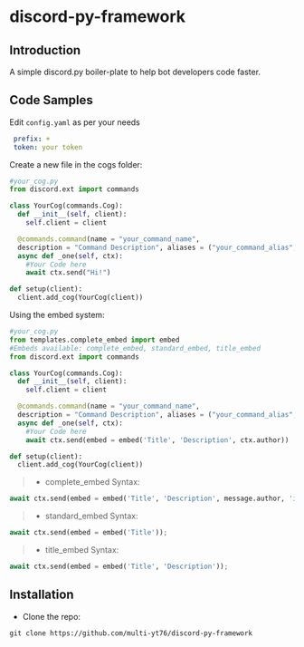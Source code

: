 # discord-py-framework

## Introduction

 A simple discord.py boiler-plate to help bot developers code faster.

## Code Samples

 Edit ``config.yaml`` as per your needs

 ```yaml
  prefix: +
  token: your token
 ```

 Create a new file in the cogs folder:
```py
#your_cog.py
from discord.ext import commands

class YourCog(commands.Cog):
  def __init__(self, client):
    self.client = client

  @commands.command(name = "your_command_name",
  description = "Command Description", aliases = ("your_command_alias",))
  async def _one(self, ctx):
    #Your Code here
    await ctx.send("Hi!")

def setup(client):
  client.add_cog(YourCog(client))
```

 Using the embed system:
```py
#your_cog.py
from templates.complete_embed import embed
#Embeds available: complete_embed, standard_embed, title_embed
from discord.ext import commands

class YourCog(commands.Cog):
  def __init__(self, client):
    self.client = client

  @commands.command(name = "your_command_name",
  description = "Command Description", aliases = ("your_command_alias",))
  async def _one(self, ctx):
    #Your Code here
    await ctx.send(embed = embed('Title', 'Description', ctx.author))

def setup(client):
  client.add_cog(YourCog(client))
```

> * complete_embed Syntax:
```py
await ctx.send(embed = embed('Title', 'Description', message.author, 'image_url'));
```

> * standard_embed Syntax:
```py
await ctx.send(embed = embed('Title'));
```

> * title_embed Syntax:
```py
await ctx.send(embed = embed('Title', 'Description'));
```

## Installation

* Clone the repo:
```
git clone https://github.com/multi-yt76/discord-py-framework
```
 